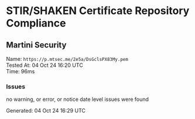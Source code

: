 # STIR/SHAKEN Certificate Repository Compliance

## Martini Security

Name: `https://p.mtsec.me/2e5a/DsGclsPX83My.pem`\
Tested At: 04 Oct 24 16:20 UTC\
Time: 96ms

### Issues

no warning, or error, or notice date level issues were found

Generated: 04 Oct 24 16:29 UTC